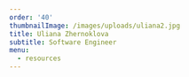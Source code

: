 ```yaml
---
order: '40'
thumbnailImage: /images/uploads/uliana2.jpg
title: Uliana Zhernoklova
subtitle: Software Engineer
menu:
  - resources
---
```


